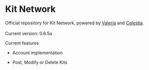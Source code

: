 # Kit Network
Official repository for Kit Network, powered by [Valeria](https://github.com/kitstudios/Valeria) and [Celestia](https://github.com/kitstudios/Celestia).
<br>
<br>
Current version: 0.6.5a


Current features
- Account implementation
* Post, Modify or Delete Kits
